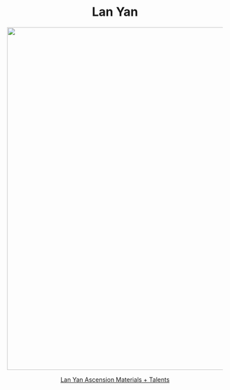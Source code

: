 <body>
  <div align="center">
    <h1> Lan Yan </h1>
<img src="https://api.hakush.in/gi/UI/UI_Gacha_AvatarImg_Lanyan.webp" width=800>
<p></p>
<a href="">Lan Yan Ascension Materials + Talents</a><br>
  
  </div>
</body>
